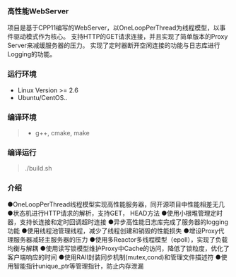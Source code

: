 ### 高性能WebServer 

项目是基于CPP11编写的WebServer，以OneLoopPerThread为线程模型，以事件驱动模式作为核心。
支持HTTP的GET请求连接，并且实现了简单版本的Proxy Server来减缓服务器的压力。
实现了定时器断开空闲连接的功能与日志库进行Logging的功能。


### 运行环境

- Linux Version >= 2.6
- Ubuntu/CentOS..

### 编译环境

> - g++, cmake, make

### 编译运行

> ./build.sh

### 介绍
●OneLoopPerThread线程模型实现高性能服务器，同开源项目中性能相差无几
●状态机进行HTTP请求的解析，支持GET， HEAD方法
●使用小根堆管理定时器，支持长连接和定时回调超时连接
●异步高性能日志库完成了服务器的logging功能
●使用线程池管理线程，减少了线程创建和销毁的性能损失
●增设Proxy代理服务器减轻主服务器的压力
●使用多Reactor多线程模型（epoll），实现了负载均衡与解耦
●使用读写锁模型维护Proxy中Cache的访问，降低了锁粒度，优化了客户端响应的时间
●使用RAII封装同步机制(mutex,cond)和管理文件描述符
●使用智能指针unique_ptr等管理指针，防止内存泄漏